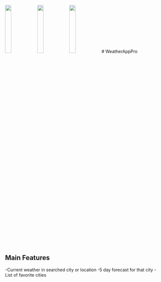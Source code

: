 
<img src="https://github.com/flashyhuckle/WeatherAppPro/assets/66034170/072d761d-6121-49f8-85fc-da9486d445e9" width=20% height=20%>
<img src="https://github.com/flashyhuckle/WeatherAppPro/assets/66034170/ca58daf6-0d5e-4cec-8b12-fdb4280ae7e6" width=20% height=20%>
<img src="https://github.com/flashyhuckle/WeatherAppPro/assets/66034170/ae74f751-a109-4e02-8b5e-e7449620815f" width=20% height=20%>
# WeatherAppPro

## Main Features
-Current weather in searched city or location
-5 day forecast for that city
-List of favorite cities
